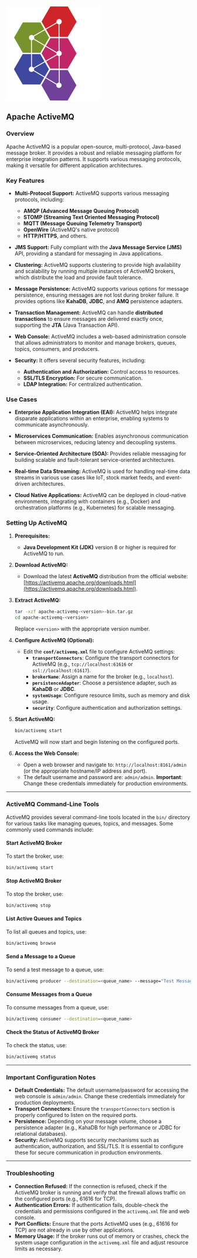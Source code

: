 
![active-mq](assets/image.png)

## Apache ActiveMQ

### **Overview**

Apache ActiveMQ is a popular open-source, multi-protocol, Java-based message broker. It provides a robust and reliable messaging platform for enterprise integration patterns. It supports various messaging protocols, making it versatile for different application architectures.

### **Key Features**

*   **Multi-Protocol Support:** ActiveMQ supports various messaging protocols, including:
    - **AMQP (Advanced Message Queuing Protocol)**
    - **STOMP (Streaming Text Oriented Messaging Protocol)**
    - **MQTT (Message Queuing Telemetry Transport)**
    - **OpenWire** (ActiveMQ's native protocol)
    - **HTTP/HTTPS**, and others.
  
*   **JMS Support:** Fully compliant with the **Java Message Service (JMS)** API, providing a standard for messaging in Java applications.

*   **Clustering:** ActiveMQ supports clustering to provide high availability and scalability by running multiple instances of ActiveMQ brokers, which distribute the load and provide fault tolerance.

*   **Message Persistence:** ActiveMQ supports various options for message persistence, ensuring messages are not lost during broker failure. It provides options like **KahaDB**, **JDBC**, and **AMQ** persistence adapters.

*   **Transaction Management:** ActiveMQ can handle **distributed transactions** to ensure messages are delivered exactly once, supporting the **JTA** (Java Transaction API).

*   **Web Console:** ActiveMQ includes a web-based administration console that allows administrators to monitor and manage brokers, queues, topics, consumers, and producers.

*   **Security:** It offers several security features, including:
    - **Authentication and Authorization:** Control access to resources.
    - **SSL/TLS Encryption:** For secure communication.
    - **LDAP Integration:** For centralized authentication.

### **Use Cases**

*   **Enterprise Application Integration (EAI):** ActiveMQ helps integrate disparate applications within an enterprise, enabling systems to communicate asynchronously.

*   **Microservices Communication:** Enables asynchronous communication between microservices, reducing latency and decoupling systems.

*   **Service-Oriented Architecture (SOA):** Provides reliable messaging for building scalable and fault-tolerant service-oriented architectures.

*   **Real-time Data Streaming:** ActiveMQ is used for handling real-time data streams in various use cases like IoT, stock market feeds, and event-driven architectures.

*   **Cloud Native Applications:** ActiveMQ can be deployed in cloud-native environments, integrating with containers (e.g., Docker) and orchestration platforms (e.g., Kubernetes) for scalable messaging.

### **Setting Up ActiveMQ**

1.  **Prerequisites:**
    *   **Java Development Kit (JDK)** version 8 or higher is required for ActiveMQ to run.

2.  **Download ActiveMQ:**

    *   Download the latest **ActiveMQ** distribution from the official website:
        [https://activemq.apache.org/downloads.html](https://activemq.apache.org/downloads.html).

3.  **Extract ActiveMQ:**

    ```bash
    tar -xzf apache-activemq-<version>-bin.tar.gz
    cd apache-activemq-<version>
    ```

    Replace `<version>` with the appropriate version number.

4.  **Configure ActiveMQ (Optional):**

    *   Edit the **`conf/activemq.xml`** file to configure ActiveMQ settings:
        - **`transportConnectors`**: Configure the transport connectors for ActiveMQ (e.g., `tcp://localhost:61616` or `ssl://localhost:61617`).
        - **`brokerName`**: Assign a name for the broker (e.g., `localhost`).
        - **`persistenceAdapter`**: Choose a persistence adapter, such as **KahaDB** or **JDBC**.
        - **`systemUsage`**: Configure resource limits, such as memory and disk usage.
        - **`security`**: Configure authentication and authorization settings.

5.  **Start ActiveMQ:**

    ```bash
    bin/activemq start
    ```

    ActiveMQ will now start and begin listening on the configured ports.

6.  **Access the Web Console:**

    *   Open a web browser and navigate to: `http://localhost:8161/admin` (or the appropriate hostname/IP address and port).
    *   The default username and password are: `admin/admin`. **Important**: Change these credentials immediately for production environments.

---

### **ActiveMQ Command-Line Tools**

ActiveMQ provides several command-line tools located in the `bin/` directory for various tasks like managing queues, topics, and messages. Some commonly used commands include:

#### **Start ActiveMQ Broker**
To start the broker, use:

```bash
bin/activemq start
```

#### **Stop ActiveMQ Broker**
To stop the broker, use:

```bash
bin/activemq stop
```

#### **List Active Queues and Topics**
To list all queues and topics, use:

```bash
bin/activemq browse
```

#### **Send a Message to a Queue**
To send a test message to a queue, use:

```bash
bin/activemq producer --destination=<queue_name> --message="Test Message"
```

#### **Consume Messages from a Queue**
To consume messages from a queue, use:

```bash
bin/activemq consumer --destination=<queue_name>
```

#### **Check the Status of ActiveMQ Broker**
To check the status, use:

```bash
bin/activemq status
```

---

### **Important Configuration Notes**

*   **Default Credentials:** The default username/password for accessing the web console is `admin/admin`. Change these credentials immediately for production deployments.
*   **Transport Connectors:** Ensure the `transportConnectors` section is properly configured to listen on the required ports.
*   **Persistence:** Depending on your message volume, choose a persistence adapter (e.g., KahaDB for high performance or JDBC for relational databases).
*   **Security:** ActiveMQ supports security mechanisms such as authentication, authorization, and SSL/TLS. It is essential to configure these for secure communication in production environments.

---

### **Troubleshooting**

*   **Connection Refused:** If the connection is refused, check if the ActiveMQ broker is running and verify that the firewall allows traffic on the configured ports (e.g., 61616 for TCP).
*   **Authentication Errors:** If authentication fails, double-check the credentials and permissions configured in the `activemq.xml` file and web console.
*   **Port Conflicts:** Ensure that the ports ActiveMQ uses (e.g., 61616 for TCP) are not already in use by other applications.
*   **Memory Usage:** If the broker runs out of memory or crashes, check the system usage configuration in the `activemq.xml` file and adjust resource limits as necessary.

